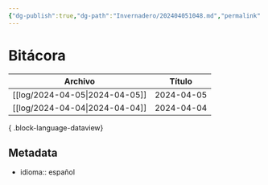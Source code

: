 ```yaml
---
{"dg-publish":true,"dg-path":"Invernadero/202404051048.md","permalink":"/invernadero/202404051048/","title":"Bitácora","noteIcon":"1","created":"2024-04-05T10:48:12.000-06:00","updated":"2024-04-05T10:50:30.000-06:00"}
---
```


# Bitácora

| Archivo                           | Título     |
| --------------------------------- | ---------- |
| [[log/2024-04-05\|2024-04-05]] | 2024-04-05 |
| [[log/2024-04-04\|2024-04-04]] | 2024-04-04 |

{ .block-language-dataview}
## Metadata
- idioma:: español